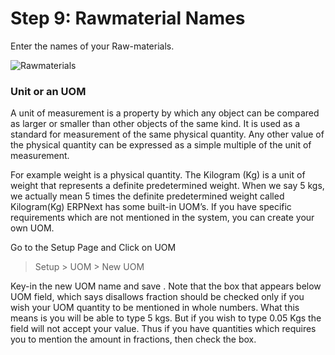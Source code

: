 # Step 9: Rawmaterial Names

Enter the names of your Raw-materials.

![Rawmaterials](/assets/frappe_io/images/erpnext/wizard-step-9.png)


### Unit or an UOM

A unit of measurement is a property by which any object can be compared as larger or smaller than other objects of the same kind. It is used as a standard for measurement of the same physical quantity. Any other value of the physical quantity can be expressed as a simple multiple of the unit of measurement.

For example weight is a physical quantity. The Kilogram (Kg) is a unit of weight that represents a definite predetermined weight. When we say 5 kgs, we actually mean 5 times the definite predetermined weight called Kilogram(Kg)
ERPNext has some built-in UOM’s. If you have specific requirements which are not mentioned in the system, you can create your own UOM.

Go to the Setup Page and Click on UOM

> Setup > UOM > New UOM

Key-in the new UOM name and save . Note that the box that appears below UOM field, which says disallows fraction should be checked only if you wish your UOM quantity to be mentioned in whole numbers. What this means is you will be able to type 5 kgs. But if you wish to type 0.05 Kgs the field will not accept your value. Thus if you have quantities which requires you to mention the amount in fractions, then check the box. 
